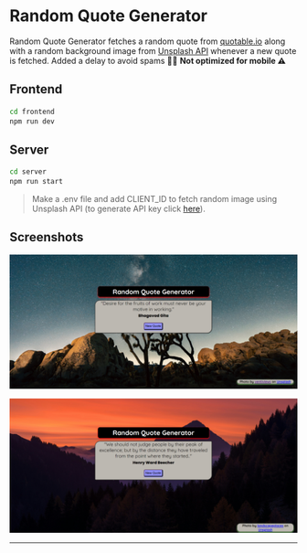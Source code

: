 # Random Quote Generator

Random Quote Generator fetches a random quote from [quotable.io](https://docs.quotable.io/docs/api/ZG9jOjQ2NDA2-introduction) along with a random background image from [Unsplash API](https://unsplash.com/documentation#get-a-random-photo) whenever a new quote is fetched.
Added a delay to avoid spams 🏃‍♂️
**Not optimized for mobile ⚠️**

## Frontend

```cmd
cd frontend
npm run dev
```

## Server

```cmd
cd server
npm run start
```

> Make a .env file and add CLIENT_ID to fetch random image using Unsplash API (to generate API key click [here](https://unsplash.com/documentation#creating-a-developer-account)).

## Screenshots

![Screenshot number #1](./assets/random%20quote%20generator%20-%201.png)

![Screenshot number #2](./assets/random%20quote%20generator%20-%202.png)

---
